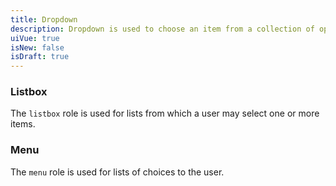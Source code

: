 ```yaml
---
title: Dropdown
description: Dropdown is used to choose an item from a collection of options.
uiVue: true
isNew: false
isDraft: true
---
```


### Listbox
The `listbox` role is used for lists from which a user may select one or more items.

<code-editor resource-folder="dropdown" resource-name="listbox"></code-editor>

### Menu
The `menu` role is used for lists of choices to the user.

<code-editor resource-folder="dropdown" resource-name="menu"></code-editor>

<!-- ### Mobile Listbox
The `listbox` role is used for lists from which a user may select one or more items.

<code-editor resource-folder="dropdown" resource-name="mobile-listbox"></code-editor> -->

<!-- 
### Mobile menu
The `menu` role is used for lists of choices to the user.

<code-editor resource-folder="dropdown" resource-name="mobile-menu"></code-editor> -->
